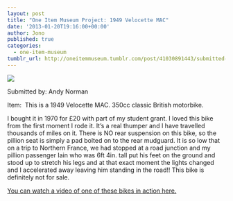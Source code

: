 ```yaml
---
layout: post
title: "One Item Museum Project: 1949 Velocette MAC"
date: '2013-01-20T19:16:00+00:00'
author: Jono
published: true
categories:
  - one-item-museum
tumblr_url: http://oneitemmuseum.tumblr.com/post/41030891443/submitted-by-andy-norman-item-this-is-a-1949
---
```

<img src="http://ellis.scot/uploads/2013/01/motorbike.jpg" />

Submitted by: Andy Norman

Item:  This is a 1949 Velocette MAC. 350cc classic British motorbike.

I bought it in 1970 for £20 with part of my student grant. I loved this bike from the first moment I rode it. It’s a real thumper and I have travelled thousands of miles on it. There is NO rear suspension on this bike, so the pillion seat is simply a pad bolted on to the rear mudguard. It is so low that on a trip to Northern France, we had stopped at a road junction and my pillion passenger Iain who was 6ft 4in. tall put his feet on the ground and stood up to stretch his legs and at that exact moment the lights changed and I accelerated away leaving him standing in the road!! This bike is definitely not for sale.

<a href="https://www.youtube.com/watch?v=tZzkpGHS094">You can watch a video of one of these bikes in action here.</a>
